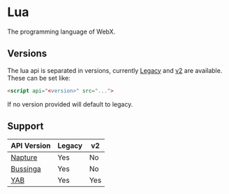 # Lua
The programming language of WebX.

## Versions
The lua api is separated in versions, currently [Legacy](legacy/index.md) and [v2](v2/index.md) are available.\
These can be set like:
```html
<script api="<version>" src="...">
```
If no version provided will default to legacy.

## Support

| API Version | Legacy | v2  |
| ----------- | ------ | --- |
| [Napture](../browsers/napture.md)     | Yes    | No  |
| [Bussinga](../browsers/bussinga.md)    | Yes    | No  |
| [YAB](../browsers/yab.md)         | Yes    | Yes |